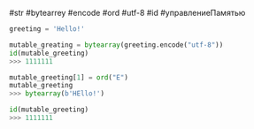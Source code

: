 #str #bytearrey #encode #ord #utf-8 #id #управлениеПамятью 

```python
greeting = 'Hello!'

mutable_greating = bytearray(greeting.encode("utf-8"))
id(mutable_greeting)  
>>> 1111111

mutable_greeting[1] = ord("E")
mutable_greeting
>>> bytearray(b'HEllo!')

id(mutable_greeting)
>>> 1111111
```